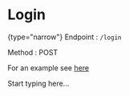 # Login

<include from="Snippets-AuthAPI.md" element-id="snippet-header" />

{type="narrow"}
Endpoint
: ```/login```

Method
: POST

For an example see [here](Auth-Example-Login.md)


Start typing here...